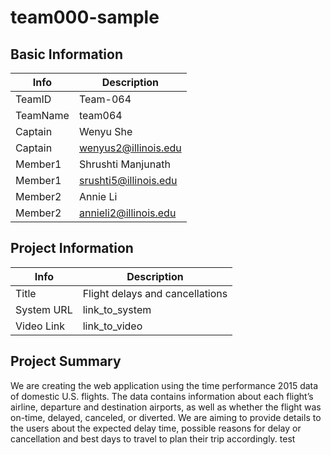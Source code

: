 # team000-sample

## Basic Information

|   Info      |        Description     |
| ----------- | ---------------------- |
| TeamID      |        Team-064        |
| TeamName    |         team064        |
| Captain     |        Wenyu She       |
| Captain     |  wenyus2@illinois.edu  |
| Member1     |   Shrushti Manjunath   |
| Member1     |  srushti5@illinois.edu |
| Member2     |        Annie Li        |
| Member2     |  annieli2@illinois.edu |

## Project Information

|    Info     |           Description           |
| ----------- |     -----------------------     |
|   Title     | Flight delays and cancellations |
| System URL  |          link_to_system         |
| Video Link  |          link_to_video          |

## Project Summary

We are creating the web application using the time performance 2015 data of domestic U.S. flights. The data contains information about each flight’s airline, departure and destination airports, as well as whether the flight was on-time, delayed, canceled, or diverted. We are aiming to provide details to the users about the expected delay time, possible reasons for delay or cancellation and best days to travel to plan their trip accordingly.
test

